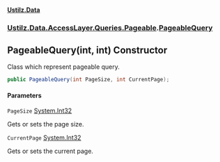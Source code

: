 #### [Ustilz.Data](index.md 'index')
### [Ustilz.Data.AccessLayer.Queries.Pageable](Ustilz.Data.AccessLayer.Queries.Pageable.md 'Ustilz.Data.AccessLayer.Queries.Pageable').[PageableQuery](Ustilz.Data.AccessLayer.Queries.Pageable.PageableQuery.md 'Ustilz.Data.AccessLayer.Queries.Pageable.PageableQuery')

## PageableQuery(int, int) Constructor

Class which represent pageable query.

```csharp
public PageableQuery(int PageSize, int CurrentPage);
```
#### Parameters

<a name='Ustilz.Data.AccessLayer.Queries.Pageable.PageableQuery.PageableQuery(int,int).PageSize'></a>

`PageSize` [System.Int32](https://docs.microsoft.com/en-us/dotnet/api/System.Int32 'System.Int32')

Gets or sets the page size.

<a name='Ustilz.Data.AccessLayer.Queries.Pageable.PageableQuery.PageableQuery(int,int).CurrentPage'></a>

`CurrentPage` [System.Int32](https://docs.microsoft.com/en-us/dotnet/api/System.Int32 'System.Int32')

Gets or sets the current page.